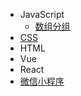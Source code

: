 * JavaScript
  * [数组分组](arrayGrouping.md)
* [CSS](css.md)
* HTML
* Vue
* React
* [微信小程序](wxmini.md)
